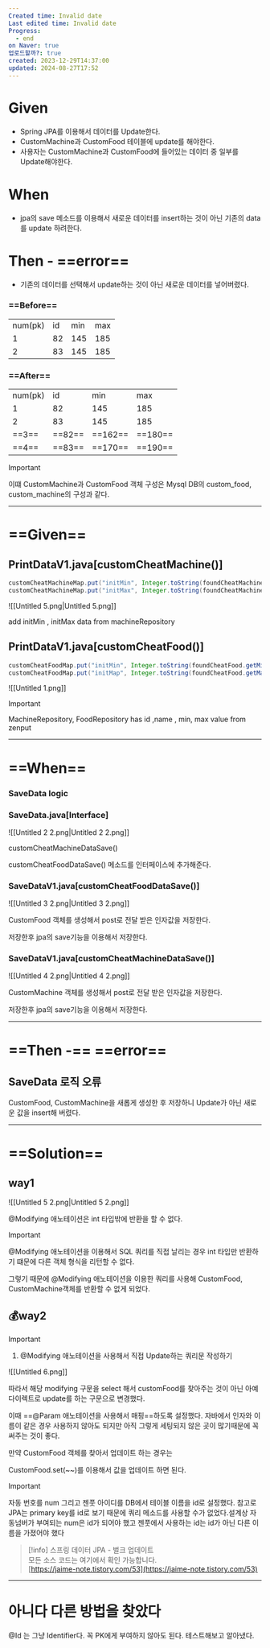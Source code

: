 ```yaml
---
Created time: Invalid date
Last edited time: Invalid date
Progress:
  - end
on Naver: true
업로드할까?: true
created: 2023-12-29T14:37:00
updated: 2024-08-27T17:52
---
```

# Given

- Spring JPA를 이용해서 데이터를 Update한다.
- CustomMachine과 CustomFood 테이블에 update를 해야한다.
- 사용자는 CustomMachine과 CustomFood에 들어있는 데이터 중 일부를 Update해야한다.

# When

- jpa의 save 메소드를 이용해서 새로운 데이터를 insert하는 것이 아닌 기존의 data를 update 하려한다.

# Then - ==error==

- 기존의 데이터를 선택해서 update하는 것이 아닌 새로운 데이터를 넣어버렸다.

### ==Before==

|   |   |   |   |
|---|---|---|---|
|num(pk)|id|min|max|
|1|82|145|185|
|2|83|145|185|

  

### ==After==

|   |   |   |   |
|---|---|---|---|
|num(pk)|id|min|max|
|1|82|145|185|
|2|83|145|185|
|==3==|==82==|==162==|==180==|
|==4==|==83==|==170==|==190==|

> [!important]  
> 이떄 CustomMachine과 CustomFood 객체 구성은 Mysql DB의 custom_food, custom_machine의 구성과 같다.  

---

# ==Given==

## PrintDataV1.java[customCheatMachine()]

```Java
customCheatMachineMap.put("initMin", Integer.toString(foundCheatMachine.getMin()));
customCheatMachineMap.put("initMax", Integer.toString(foundCheatMachine.getMax()));
```

![[Untitled 5.png|Untitled 5.png]]

  

add initMin , initMax data from machineRepository

  

## PrintDataV1.java[customCheatFood()]

```Java
customCheatFoodMap.put("initMin", Integer.toString(foundCheatFood.getMin()));
customCheatFoodMap.put("initMap", Integer.toString(foundCheatFood.getMax()));
```

![[Untitled 1.png]]

> [!important]  
> MachineRepository, FoodRepository has id ,name , min, max value from zenput  

---

# ==When==

### SaveData logic

  

### SaveData.java[Interface]

![[Untitled 2 2.png|Untitled 2 2.png]]

customCheatMachineDataSave()

customCheatFoodDataSave() 메소드를 인터페이스에 추가해준다.

  

### SaveDataV1.java[customCheatFoodDataSave()]

![[Untitled 3 2.png|Untitled 3 2.png]]

  

CustomFood 객체를 생성해서 post로 전달 받은 인자값을 저장한다.

저장한후 jpa의 save기능을 이용해서 저장한다.

  

### SaveDataV1.java[customCheatMachineDataSave()]

![[Untitled 4 2.png|Untitled 4 2.png]]

CustomMachine 객체를 생성해서 post로 전달 받은 인자값을 저장한다.

저장한후 jpa의 save기능을 이용해서 저장한다.

  

  

---

# ==Then -== ==error==

## SaveData 로직 오류

CustomFood, CustomMachine을 새롭게 생성한 후 저장하니 Update가 아닌 새로운 값을 insert해 버렸다.

  

  

---

# ==Solution==

## way1

![[Untitled 5 2.png|Untitled 5 2.png]]

@Modifying 애노테이션은 int 타입밖에 반환을 할 수 없다.

  

> [!important]  
> @Modifying 애노테이션을 이용해서 SQL 쿼리를 직접 날리는 경우 int 타입만 반환하기 떄문에 다른 객체 형식을 리턴할 수 없다.  

그렇기 때문에 @Modifying 애노테이션을 이용한 쿼리를 사용해 CustomFood, CustomMachine객체를 반환할 수 없게 되었다.

  

## 💰way2

> [!important]  
> 1. @Modifying 애노테이션을 사용해서 직접 Update하는 쿼리문 작성하기  

![[Untitled 6.png]]

따라서 해당 modifying 구문을 select 해서 customFood를 찾아주는 것이 아닌 아예 다이렉트로 update를 하는 구문으로 변경했다.

이때 ==@Param 애노테이션을 사용해서 매핑==하도록 설정했다. 자바에서 인자와 이름이 같은 경우 사용하지 않아도 되지만 아직 그렇게 세팅되지 않은 곳이 많기때문에 꼭 써주는 것이 좋다.

만약 CustomFood 객체를 찾아서 업데이트 하는 경우는

CustomFood.set(~~)를 이용해서 값을 업데이트 하면 된다.

  

> [!important]  
> 자동 번호를 num 그리고 젠풋 아이디를 DB에서 테이블 이름을 id로 설정했다. 참고로 JPA는 primary key를 id로 보기 때문에 쿼리 메소드를 사용할 수가 없었다.설계상 자동넘버가 부여되는 num은 id가 되어야 했고 젠풋에서 사용하는 id는 id가 아닌 다른 이름을 가졌어야 했다  

> [!info] 스프링 데이터 JPA - 벌크 업데이트  
> 모든 소스 코드는 여기에서 확인 가능합니다.  
> [https://jaime-note.tistory.com/53](https://jaime-note.tistory.com/53)  

---

  

# 아니다 다른 방법을 찾았다

@Id 는 그냥 Identifier다. 꼭 PK에게 부여하지 않아도 된다. 테스트해보고 알아냈다.